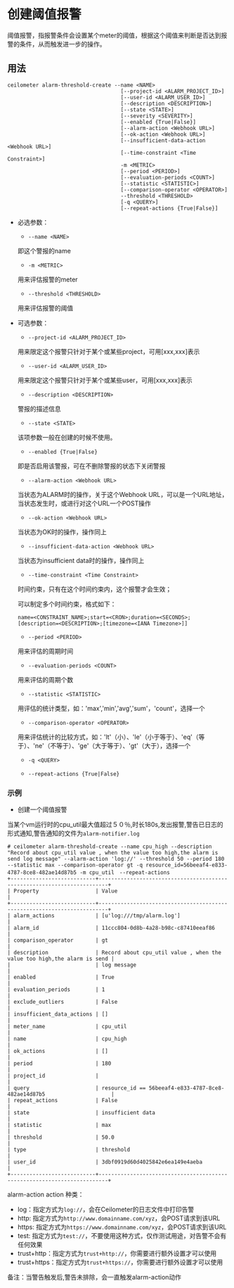 # 创建阈值报警 #

阈值报警，指报警条件会设置某个meter的阈值，根据这个阈值来判断是否达到报警的条件，从而触发进一步的操作。

## 用法 ##

```
ceilometer alarm-threshold-create --name <NAME>
                                    [--project-id <ALARM_PROJECT_ID>]
                                    [--user-id <ALARM_USER_ID>]
                                    [--description <DESCRIPTION>]
                                    [--state <STATE>]
                                    [--severity <SEVERITY>]
                                    [--enabled {True|False}]
                                    [--alarm-action <Webhook URL>]
                                    [--ok-action <Webhook URL>]
                                    [--insufficient-data-action <Webhook URL>]
                                    [--time-constraint <Time Constraint>]
                                    -m <METRIC>
                                    [--period <PERIOD>]
                                    [--evaluation-periods <COUNT>]
                                    [--statistic <STATISTIC>]
                                    [--comparison-operator <OPERATOR>]
                                    --threshold <THRESHOLD>
                                    [-q <QUERY>]
                                    [--repeat-actions {True|False}]
```

* 必选参数：

    * `--name <NAME>`

    即这个警报的name

    * `-m <METRIC>`

    用来评估报警的meter

    * `--threshold <THRESHOLD>`

    用来评估报警的阈值

* 可选参数：

    * `--project-id <ALARM_PROJECT_ID>`

    用来限定这个报警只针对于某个或某些project，可用[xxx,xxx]表示

    * `--user-id <ALARM_USER_ID>`

    用来限定这个报警只针对于某个或某些user，可用[xxx,xxx]表示

    * `--description <DESCRIPTION>`

    警报的描述信息

    * `--state <STATE>`

    该项参数一般在创建的时候不使用。

    * `--enabled {True|False}`

    即是否启用该警报，可在不删除警报的状态下关闭警报

    * `--alarm-action <Webhook URL>`

    当状态为ALARM时的操作，关于这个Webhook URL，可以是一个URL地址，当状态发生时，或进行对这个URL一个POST操作

    * `--ok-action <Webhook URL>`

    当状态为OK时的操作，操作同上

    * `--insufficient-data-action <Webhook URL>`

    当状态为insufficient data时的操作，操作同上

    * `--time-constraint <Time Constraint>`

    时间约束，只有在这个时间约束内，这个报警才会生效；

    可以制定多个时间约束，格式如下：

    ```
    name=<CONSTRAINT_NAME>;start=<CRON>;duration=<SECONDS>;[description=<DESCRIPTION>;[timezone=<IANA Timezone>]]
    ```

    * `--period <PERIOD>`

    用来评估的周期时间

    * `--evaluation-periods <COUNT>`

    用来评估的周期个数

    * `--statistic <STATISTIC>`

    用评估的统计类型，如：'max','min','avg','sum'，'count'，选择一个

    * `--comparison-operator <OPERATOR>`

    用来评估统计的比较方式，如：'lt'（小）、'le'（小于等于）、'eq'（等于）、'ne'（不等于）、'ge'（大于等于）、'gt'（大于），选择一个

    * `-q <QUERY>`

    * `--repeat-actions {True|False}`



### 示例 ##

* 创建一个阈值报警

当某个vm运行时的cpu_util最大值超过５０％,时长180s,发出报警,警告已日志的形式通知,警告通知的文件为`alarm-notifier.log`

```
# ceilometer alarm-threshold-create --name cpu_high --description "Record about cpu_util value , when the value too high,the alarm is send log message" --alarm-action 'log://' --threshold 50 --period 180 --statistic max --comparison-operator gt -q resource_id=56beeaf4-e833-4787-8ce8-482ae14d87b5 -m cpu_util　--repeat-actions
+---------------------------+-------------------------------------------------------------------------+
| Property                  | Value                                                                   |
+---------------------------+-------------------------------------------------------------------------+
| alarm_actions             | [u'log:///tmp/alarm.log']                                               |
| alarm_id                  | 11ccc804-0d8b-4a28-b98c-c87410eeaf86                                    |
| comparison_operator       | gt                                                                      |
| description               | Record about cpu_util value , when the value too high,the alarm is send |
|                           | log message                                                             |
| enabled                   | True                                                                    |
| evaluation_periods        | 1                                                                       |
| exclude_outliers          | False                                                                   |
| insufficient_data_actions | []                                                                      |
| meter_name                | cpu_util                                                                |
| name                      | cpu_high                                                                |
| ok_actions                | []                                                                      |
| period                    | 180                                                                     |
| project_id                |                                                                         |
| query                     | resource_id == 56beeaf4-e833-4787-8ce8-482ae14d87b5                     |
| repeat_actions            | False                                                                   |
| state                     | insufficient data                                                       |
| statistic                 | max                                                                     |
| threshold                 | 50.0                                                                    |
| type                      | threshold                                                               |
| user_id                   | 3dbf0919d60d4025842e6ea149e4aeba                                        |
+---------------------------+-------------------------------------------------------------------------+

```

alarm-action action 种类：

* log：指定方式为`log://`，会在Ceilometer的日志文件中打印告警
* http: 指定方式为`http://www.domainname.com/xyz`，会POST请求到该URL
* https: 指定方式为`https://www.domainname.com/xyz`，会POST请求到该URL
* test: 指定方式为`test://`，不要使用这种方式，仅作测试用途，对告警不会有任何效果
* trust+http：指定方式为`trust+http://`，你需要进行额外设置才可以使用
* trust+https：指定方式为`trust+https://`，你需要进行额外设置才可以使用

备注：当警告触发后,警告未排除，会一直触发alarm-action动作
